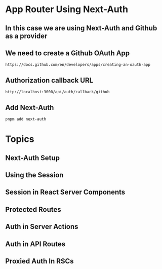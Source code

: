 # App Router Using Next-Auth

## In this case we are using Next-Auth and Github as a provider

## We need to create a Github OAuth App

    https://docs.github.com/en/developers/apps/creating-an-oauth-app

## Authorization callback URL

    http://localhost:3000/api/auth/callback/github

## Add Next-Auth

    pnpm add next-auth

# Topics

## Next-Auth Setup

## Using the Session

## Session in React Server Components

## Protected Routes

## Auth in Server Actions

## Auth in API Routes

## Proxied Auth In RSCs
